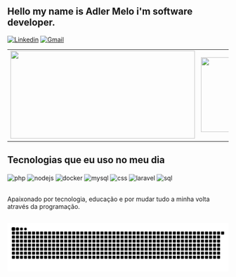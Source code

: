 ## Hello my name is Adler Melo i'm software developer.

[![Linkedin](https://img.shields.io/badge/LinkedIn-0077B5?style=for-the-badge&logo=linkedin&logoColor=white)](https://www.linkedin.com/in/adler-melo-02728a234/)
[![Gmail](https://img.shields.io/badge/Gmail-D14836?style=for-the-badge&logo=gmail&logoColor=white)](adlermelo.adm@gmail.com)

<table>
   <tr>
    <td>
      <img src="https://github-readme-stats.vercel.app/api?username=adlermelo&show_icons=true&layout=compact&theme=merko&count_private=true&include_all_commits=true" width="420" height="200">
    </td>
    <td>
      <img src="https://github-readme-stats.vercel.app/api/top-langs/?username=adlermelo&layout=compact&theme=merko&count_private=true" width="400" height="170">      
    </td>
  </tr>
</table>

## Tecnologias que eu uso no meu dia

<div style="display: inline_block">
     
  <img align="center" alt="php" src="https://img.shields.io/badge/PHP-777BB4?style=for-the-badge&logo=php&logoColor=white" />
  <img align="center" alt="nodejs" src="https://img.shields.io/badge/Node.js-43853D?style=for-the-badge&logo=node.js&logoColor=white" />
  <img align="center" alt="docker" src="https://img.shields.io/badge/Docker-2496ED?style=for-the-badge&logo=docker&logoColor=white" />
  <img align="center" alt="mysql" src="https://img.shields.io/badge/MySQL-00000F?style=for-the-badge&logo=mysql&logoColor=white" />
  <img align="center" alt="css" src="https://img.shields.io/badge/CSS3-1572B6?style=for-the-badge&logo=css3&logoColor=white" />
  <img align="center" alt="laravel" src="https://img.shields.io/badge/Laravel-FF2D20?style=for-the-badge&logo=laravel&logoColor=white" />
  <img align="center" alt="sql" src="https://img.shields.io/badge/SQL-4479A1?style=for-the-badge&logo=MySQL&logoColor=white" />
    
</div><br/>

Apaixonado por tecnologia, educação e por mudar tudo a minha volta através da programação.

  ##
 
<div> 

  ![Snake animation](https://github.com/adlermelo/adlermelo/blob/master/svg/github-contribution-grid-snake.svg)

</div>
